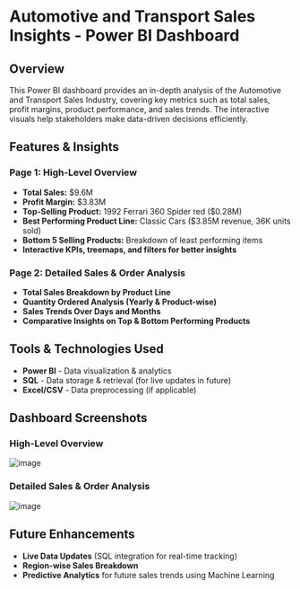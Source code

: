 # Automotive and Transport Sales Insights - Power BI Dashboard

## Overview
This Power BI dashboard provides an in-depth analysis of the Automotive and Transport Sales Industry, covering key metrics such as total sales, profit margins, product performance, and sales trends. The interactive visuals help stakeholders make data-driven decisions efficiently.

## Features & Insights

### Page 1: High-Level Overview  
- **Total Sales:** $9.6M  
- **Profit Margin:** $3.83M  
- **Top-Selling Product:** 1992 Ferrari 360 Spider red ($0.28M)  
- **Best Performing Product Line:** Classic Cars ($3.85M revenue, 36K units sold)  
- **Bottom 5 Selling Products:** Breakdown of least performing items  
- **Interactive KPIs, treemaps, and filters for better insights**  

### Page 2: Detailed Sales & Order Analysis  
- **Total Sales Breakdown by Product Line**  
- **Quantity Ordered Analysis (Yearly & Product-wise)**  
- **Sales Trends Over Days and Months**  
- **Comparative Insights on Top & Bottom Performing Products**  

## Tools & Technologies Used
- **Power BI** - Data visualization & analytics  
- **SQL** - Data storage & retrieval (for live updates in future)  
- **Excel/CSV** - Data preprocessing (if applicable)  

## Dashboard Screenshots
### High-Level Overview  
![image](https://github.com/user-attachments/assets/7035305e-0cf4-4c5d-8bb3-980197ef1cb1)

### Detailed Sales & Order Analysis  
![image](https://github.com/user-attachments/assets/2278afe7-c975-4d3a-be7e-6f4952cda0dd)
  

## Future Enhancements
- **Live Data Updates** (SQL integration for real-time tracking)  
- **Region-wise Sales Breakdown**  
- **Predictive Analytics** for future sales trends using Machine Learning  
